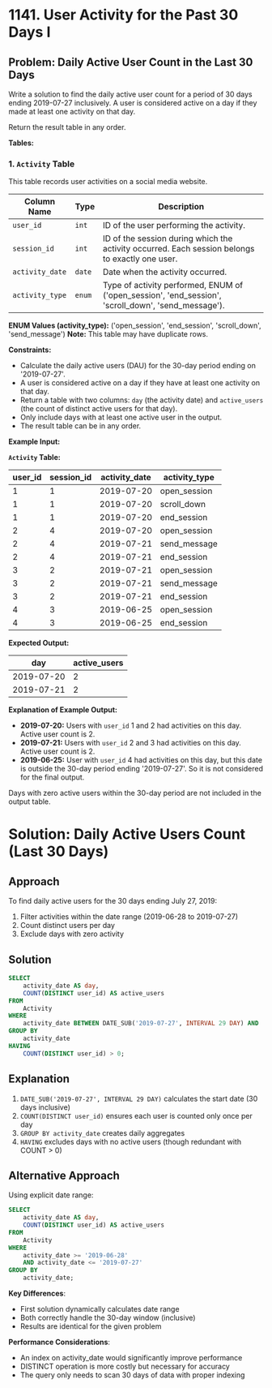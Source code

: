 # 1141. User Activity for the Past 30 Days I

## Problem: Daily Active User Count in the Last 30 Days

Write a solution to find the daily active user count for a period of 30 days ending 2019-07-27 inclusively. A user is considered active on a day if they made at least one activity on that day.

Return the result table in any order.

**Tables:**

### 1. `Activity` Table

This table records user activities on a social media website.

| Column Name   | Type    | Description                                                                 |
| ----------- | -------- | --------------------------------------------------------------------------- |
| `user_id`       | `int`     | ID of the user performing the activity.                                     |
| `session_id`    | `int`     | ID of the session during which the activity occurred. Each session belongs to exactly one user. |
| `activity_date` | `date`    | Date when the activity occurred.                                            |
| `activity_type` | `enum`    | Type of activity performed, ENUM of ('open\_session', 'end\_session', 'scroll\_down', 'send\_message'). |

**ENUM Values (activity_type):** ('open\_session', 'end\_session', 'scroll\_down', 'send\_message')
**Note:** This table may have duplicate rows.

**Constraints:**

*   Calculate the daily active users (DAU) for the 30-day period ending on '2019-07-27'.
*   A user is considered active on a day if they have at least one activity on that day.
*   Return a table with two columns: `day` (the activity date) and `active_users` (the count of distinct active users for that day).
*   Only include days with at least one active user in the output.
*   The result table can be in any order.

**Example Input:**

**`Activity` Table:**

| user\_id | session\_id | activity\_date | activity\_type |
| ----------- | ----------- | ------------- | ------------- |
| 1         | 1         | 2019-07-20  | open\_session |
| 1         | 1         | 2019-07-20  | scroll\_down |
| 1         | 1         | 2019-07-20  | end\_session |
| 2         | 4         | 2019-07-20  | open\_session |
| 2         | 4         | 2019-07-21  | send\_message |
| 2         | 4         | 2019-07-21  | end\_session |
| 3         | 2         | 2019-07-21  | open\_session |
| 3         | 2         | 2019-07-21  | send\_message |
| 3         | 2         | 2019-07-21  | end\_session |
| 4         | 3         | 2019-06-25  | open\_session |
| 4         | 3         | 2019-06-25  | end\_session |

**Expected Output:**

| day        | active\_users |
| ----------- | ------------- |
| 2019-07-20  | 2           |
| 2019-07-21  | 2           |

**Explanation of Example Output:**

*   **2019-07-20:** Users with `user_id` 1 and 2 had activities on this day. Active user count is 2.
*   **2019-07-21:** Users with `user_id` 2 and 3 had activities on this day. Active user count is 2.
*   **2019-06-25:** User with `user_id` 4 had activities on this day, but this date is outside the 30-day period ending '2019-07-27'. So it is not considered for the final output.

Days with zero active users within the 30-day period are not included in the output table.

# Solution: Daily Active Users Count (Last 30 Days)

## Approach
To find daily active users for the 30 days ending July 27, 2019:
1. Filter activities within the date range (2019-06-28 to 2019-07-27)
2. Count distinct users per day
3. Exclude days with zero activity

## Solution
```sql
SELECT 
    activity_date AS day,
    COUNT(DISTINCT user_id) AS active_users
FROM 
    Activity
WHERE 
    activity_date BETWEEN DATE_SUB('2019-07-27', INTERVAL 29 DAY) AND '2019-07-27'
GROUP BY 
    activity_date
HAVING 
    COUNT(DISTINCT user_id) > 0;
```

## Explanation
1. `DATE_SUB('2019-07-27', INTERVAL 29 DAY)` calculates the start date (30 days inclusive)
2. `COUNT(DISTINCT user_id)` ensures each user is counted only once per day
3. `GROUP BY activity_date` creates daily aggregates
4. `HAVING` excludes days with no active users (though redundant with COUNT > 0)

## Alternative Approach
Using explicit date range:
```sql
SELECT 
    activity_date AS day,
    COUNT(DISTINCT user_id) AS active_users
FROM 
    Activity
WHERE 
    activity_date >= '2019-06-28' 
    AND activity_date <= '2019-07-27'
GROUP BY 
    activity_date;
```

**Key Differences**:
- First solution dynamically calculates date range
- Both correctly handle the 30-day window (inclusive)
- Results are identical for the given problem

**Performance Considerations**:
- An index on activity_date would significantly improve performance
- DISTINCT operation is more costly but necessary for accuracy
- The query only needs to scan 30 days of data with proper indexing
